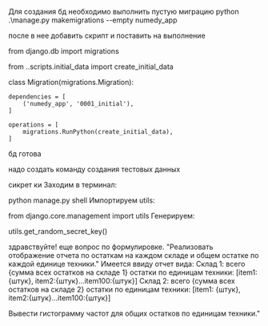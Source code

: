 Для создания бд необходимо выполнить пустую миграцию
 python .\manage.py makemigrations --empty numedy_app

после в нее добавить скрипт и поставить на выполнение

from django.db import migrations


from ..scripts.initial_data import create_initial_data


class Migration(migrations.Migration):

    dependencies = [
        ('numedy_app', '0001_initial'),
    ]

    operations = [
        migrations.RunPython(create_initial_data),
    ]

бд готова

надо создать команду создания тестовых данных


сикрет ки
Заходим в терминал:

python manage.py shell
Импортируем utils:

from django.core.management import utils
Генерируем:

utils.get_random_secret_key()

здравствуйте! еще вопрос по формулировке.
"Реализовать отображение отчета по остаткам на каждом складе и общем остатке по каждой единице техники."
Имеется ввиду отчет вида:
Склад 1: всего {сумма всех остатков на складе 1}
остатки по единицам техники: 
    [item1: {штук},
    item2:{штук}...item100:{штук}]
Склад 2: всего {сумма всех остатков на складе 2}
остатки по единицам техники: 
    [item1: {штук},
    item2:{штук}...item100:{штук}]
    
Вывести гистограмму частот для общих остатков по единицам техники."
